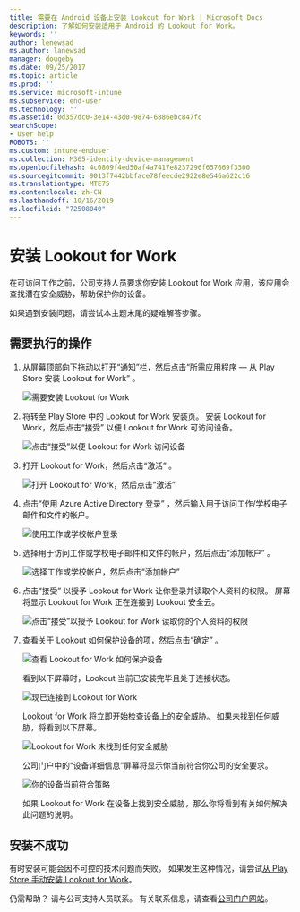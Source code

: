 ```yaml
---
title: 需要在 Android 设备上安装 Lookout for Work | Microsoft Docs
description: 了解如何安装适用于 Android 的 Lookout for Work。
keywords: ''
author: lenewsad
ms.author: lanewsad
manager: dougeby
ms.date: 09/25/2017
ms.topic: article
ms.prod: ''
ms.service: microsoft-intune
ms.subservice: end-user
ms.technology: ''
ms.assetid: 0d357dc0-3e14-43d0-9874-6886ebc847fc
searchScope:
- User help
ROBOTS: ''
ms.custom: intune-enduser
ms.collection: M365-identity-device-management
ms.openlocfilehash: 4c0809f4ed50af4a7417e8237296f657669f3300
ms.sourcegitcommit: 9013f7442bbface78feecde2922e8e546a622c16
ms.translationtype: MTE75
ms.contentlocale: zh-CN
ms.lasthandoff: 10/16/2019
ms.locfileid: "72508040"
---
```

# <a name="install-lookout-for-work"></a>安装 Lookout for Work

在可访问工作之前，公司支持人员要求你安装 Lookout for Work 应用，该应用会查找潜在安全威胁，帮助保护你的设备。

如果遇到安装问题，请尝试本主题末尾的疑难解答步骤。

## <a name="what-you-need-to-do"></a>需要执行的操作

1. 从屏幕顶部向下拖动以打开“通知”栏，然后点击“所需应用程序 — 从 Play Store 安装 Lookout for Work”  。

   ![需要安装 Lookout for Work](./media/lookout-required-app-install-android.png)

2. 将转至 Play Store 中的 Lookout for Work 安装页。 安装 Lookout for Work，然后点击“接受”  以便 Lookout for Work 可访问设备。

   ![点击“接受”以便 Lookout for Work 访问设备](./media/lookout-accept-store-permissions-android.png)

3. 打开 Lookout for Work，然后点击“激活”  。

   ![打开 Lookout for Work，然后点击“激活”](./media/lookout-activate-button-android.png)

4. 点击“使用 Azure Active Directory 登录”  ，然后输入用于访问工作/学校电子邮件和文件的帐户。

   ![使用工作或学校帐户登录](./media/lookout-sign-in-azure-android.png)

5. 选择用于访问工作或学校电子邮件和文件的帐户，然后点击“添加帐户”  。

   ![选择工作或学校帐户，然后点击“添加帐户”](./media/lookout-pick-account-android.png)

6. 点击“接受”  以授予 Lookout for Work 让你登录并读取个人资料的权限。 屏幕将显示 Lookout for Work 正在连接到 Lookout 安全云。

   ![点击“接受”以授予 Lookout for Work 读取你的个人资料的权限](./media/lookout-needs-permission-to-view-profile-android.png)

7. 查看关于 Lookout 如何保护设备的项，然后点击“确定”  。

   ![查看 Lookout for Work 如何保护设备](./media/lookout-how-it-protects-your-device-android.png)

   看到以下屏幕时，Lookout 当前已安装完毕且处于连接状态。

   ![现已连接到 Lookout for Work](./media/lookout-you-are-now-connected-android.png)

   Lookout for Work 将立即开始检查设备上的安全威胁。 如果未找到任何威胁，将看到以下屏幕。

   ![Lookout for Work 未找到任何安全威胁](./media/lookout-scan-no-threats-found-android.png)

   公司门户中的“设备详细信息”屏幕将显示你当前符合你公司的安全要求。

    ![你的设备当前符合策略](./media/mtd-device-now-compliant-android.png)

   如果 Lookout for Work 在设备上找到安全威胁，那么你将看到有关如何解决此问题的说明。

## <a name="if-the-installation-doesnt-work"></a>安装不成功

有时安装可能会因不可控的技术问题而失败。 如果发生这种情况，请尝试[从 Play Store 手动安装 Lookout for Work](https://play.google.com/store/apps/details?id=com.lookout.enterprise)。


仍需帮助？ 请与公司支持人员联系。 有关联系信息，请查看[公司门户网站](https://go.microsoft.com/fwlink/?linkid=2010980)。

